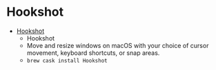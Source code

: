 # Hookshot
- [Hookshot](https://hookshot.app/)
  -  Hookshot
  - Move and resize windows on macOS with your choice of cursor movement, keyboard shortcuts, or snap areas.
  - `brew cask install Hookshot`
